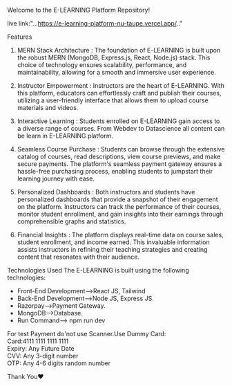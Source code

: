 Welcome to the E-LEARNING Platform Repository!

live link:"...https://e-learning-platform-nu-taupe.vercel.app/.."

Features
1. MERN Stack Architecture : The foundation of E-LEARNING is built upon the robust MERN (MongoDB, Express.js, React, Node.js) stack. This choice of technology ensures scalability, performance, and maintainability, allowing for a smooth and immersive user experience.

2. Instructor Empowerment : Instructors are the heart of E-LEARNING. With this platform, educators can effortlessly craft and publish their courses, utilizing a user-friendly interface that allows them to upload course materials and videos. 

3. Interactive Learning : Students enrolled on E-LEARNING gain access to a diverse range of courses. From Webdev to Datascience all content can be learn in E-LEARNING  platform.

4. Seamless Course Purchase : Students can browse through the extensive catalog of courses, read descriptions, view course previews, and make secure payments. The platform's seamless payment gateway ensures a hassle-free purchasing process, enabling students to jumpstart their learning journey with ease.

5. Personalized Dashboards : Both instructors and students have personalized dashboards that provide a snapshot of their engagement on the platform. Instructors can track the performance of their courses, monitor student enrollment, and gain insights into their earnings through comprehensible graphs and statistics.

6. Financial Insights :  The platform displays real-time data on course sales, student enrollment, and income earned. This invaluable information assists instructors in refining their teaching strategies and creating content that resonates with their audience.

Technologies Used
The E-LEARNING is built using the following technologies:


- Front-End Development-->React JS, Tailwind
- Back-End Development-->Node JS, Express JS.
- Razorpay-->Payment Gateway. 
- MongoDB-->Database.
- Run Command--> npm run dev


For test Payment do'not use Scanner.Use Dummy Card:
</br>
Card:4111 1111 1111 1111
</br>
Expiry: Any Future Date
</br>
CVV: Any 3-digit number
</br>
OTP: Any 4-6 digits random number

Thank You❤️



